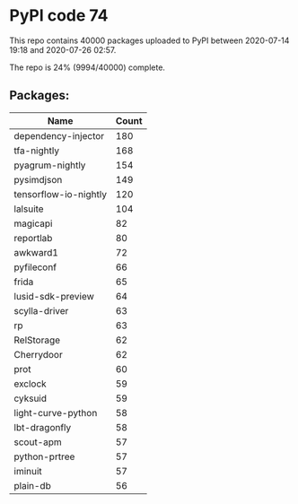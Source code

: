 # PyPI code 74

This repo contains 40000 packages uploaded to PyPI between 
2020-07-14 19:18 and 2020-07-26 02:57.

The repo is 24% (9994/40000) complete.

## Packages:

| Name  | Count |
| ----- | ----- |
| dependency-injector | 180 |
| tfa-nightly | 168 |
| pyagrum-nightly | 154 |
| pysimdjson | 149 |
| tensorflow-io-nightly | 120 |
| lalsuite | 104 |
| magicapi | 82 |
| reportlab | 80 |
| awkward1 | 72 |
| pyfileconf | 66 |
| frida | 65 |
| lusid-sdk-preview | 64 |
| scylla-driver | 63 |
| rp | 63 |
| RelStorage | 62 |
| Cherrydoor | 62 |
| prot | 60 |
| exclock | 59 |
| cyksuid | 59 |
| light-curve-python | 58 |
| lbt-dragonfly | 58 |
| scout-apm | 57 |
| python-prtree | 57 |
| iminuit | 57 |
| plain-db | 56 |


